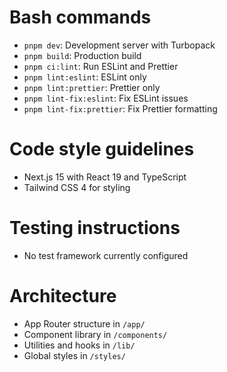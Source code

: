 # Bash commands

- `pnpm dev`: Development server with Turbopack
- `pnpm build`: Production build
- `pnpm ci:lint`: Run ESLint and Prettier
- `pnpm lint:eslint`: ESLint only
- `pnpm lint:prettier`: Prettier only
- `pnpm lint-fix:eslint`: Fix ESLint issues
- `pnpm lint-fix:prettier`: Fix Prettier formatting

# Code style guidelines

- Next.js 15 with React 19 and TypeScript
- Tailwind CSS 4 for styling

# Testing instructions

- No test framework currently configured

# Architecture

- App Router structure in `/app/`
- Component library in `/components/`
- Utilities and hooks in `/lib/`
- Global styles in `/styles/`
